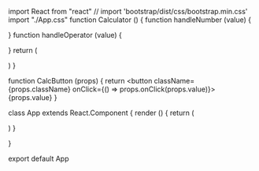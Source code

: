import React from "react"
// import 'bootstrap/dist/css/bootstrap.min.css'
import "./App.css"
function Calculator () {
  function handleNumber (value) {

  }
  function handleOperator (value) {

  }
  return (
    <div className="calculator">
      <CalcButton value={7} onClick={handleNumber} />
      <CalcButton value={8} onClick={handleNumber} />
      <CalcButton value={9} onClick={handleNumber} />
      <CalcButton className='operator' value='/' onClick={handleOperator} />
      <CalcButton value={4} onClick={handleNumber} />
      <CalcButton value={5} onClick={handleNumber} />
      <CalcButton value={6} onClick={handleNumber} />
      <CalcButton className='operator' value='*' onClick={handleOperator} />
      <CalcButton value={1} onClick={handleNumber} />
      <CalcButton value={2} onClick={handleNumber} />
      <CalcButton value={3} onClick={handleNumber} />
      <CalcButton className='operator' value='-' onClick={handleOperator} />
      <CalcButton value='C' onClick={handleOperator} />
      <CalcButton value={0} onClick={handleNumber} />
      <CalcButton value='=' onClick={handleOperator} />
      <CalcButton className='operator' value='+' onClick={handleOperator} />
    </div>
  )
}

function CalcButton (props) {
  return <button className={props.className} onClick={() => props.onClick(props.value)}>{props.value}</button>
}


class App extends React.Component {
  render () {
    return (
      <div className="app-container">
        <Calculator />
      </div>
    )
  }

}

export default App
